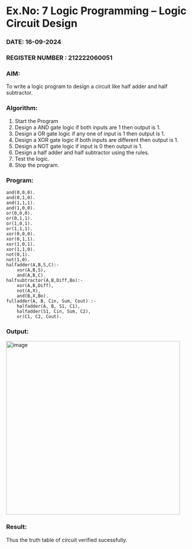 # Ex.No: 7  Logic Programming –  Logic Circuit Design
### DATE: 16-09-2024                                                                          
### REGISTER NUMBER : 212222060051
### AIM: 
To write a logic program to design a circuit like half adder and half subtractor.
###  Algorithm:
1. Start the Program
2. Design a AND gate logic if both inputs are 1 then output is 1.
3. Design a OR gate logic if any one of input is 1 then output is 1.
4. Design a XOR gate logic if both inputs are different then output is 1.
5. Design a NOT gate logic if input is 0 then output is 1.
6. Design a half adder and half subtractor using the rules.
7. Test the logic.
8. Stop the program.

### Program:
```
and(0,0,0).
and(0,1,0).
and(1,1,1).
and(1,0,0).
or(0,0,0).
or(0,1,1).
or(1,0,1).
or(1,1,1).
xor(0,0,0).
xor(0,1,1).
xor(1,0,1).
xor(1,1,0).
not(0,1).
not(1,0).
halfadder(A,B,S,C):-
    xor(A,B,S),
    and(A,B,C).
halfsubtractor(A,B,Diff,Bo):-
    xor(A,B,Diff),
    not(A,X),
    and(B,X,Bo).
fulladder(A, B, Cin, Sum, Cout) :-
    halfadder(A, B, S1, C1),          
    halfadder(S1, Cin, Sum, C2),      
    or(C1, C2, Cout).
```

### Output:
<img width="470" alt="image" src="https://github.com/user-attachments/assets/7a49b991-ad60-4c12-9af0-4a8b1ec426b4">


### Result:
Thus the truth table of circuit verified sucessfully.
